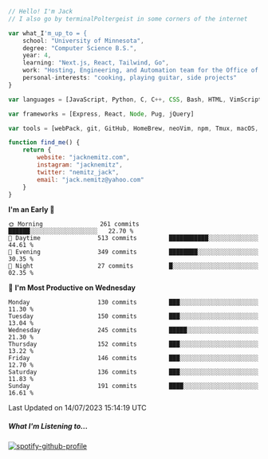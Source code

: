 ```javascript
// Hello! I'm Jack
// I also go by terminalPoltergeist in some corners of the internet

var what_I'm_up_to = {
    school: "University of Minnesota",
    degree: "Computer Science B.S.",
    year: 4,
    learning: "Next.js, React, Tailwind, Go",
    work: "Hosting, Engineering, and Automation team for the Office of Information Technology at UMN",
    personal-interests: "cooking, playing guitar, side projects"
}

var languages = [JavaScript, Python, C, C++, CSS, Bash, HTML, VimScript]

var frameworks = [Express, React, Node, Pug, jQuery]

var tools = [webPack, git, GitHub, HomeBrew, neoVim, npm, Tmux, macOS, Ubuntu, Docker, Nginx]

function find_me() {
    return {
        website: "jacknemitz.com",
        instagram: "jacknemitz",
        twitter: "nemitz_jack",
        email: "jack.nemitz@yahoo.com"
    }
}
```

<!--START_SECTION:waka-->
**I'm an Early 🐤** 

```text
🌞 Morning                261 commits         ██████░░░░░░░░░░░░░░░░░░░   22.70 % 
🌆 Daytime                513 commits         ███████████░░░░░░░░░░░░░░   44.61 % 
🌃 Evening                349 commits         ████████░░░░░░░░░░░░░░░░░   30.35 % 
🌙 Night                  27 commits          █░░░░░░░░░░░░░░░░░░░░░░░░   02.35 % 
```
📅 **I'm Most Productive on Wednesday** 

```text
Monday                   130 commits         ███░░░░░░░░░░░░░░░░░░░░░░   11.30 % 
Tuesday                  150 commits         ███░░░░░░░░░░░░░░░░░░░░░░   13.04 % 
Wednesday                245 commits         █████░░░░░░░░░░░░░░░░░░░░   21.30 % 
Thursday                 152 commits         ███░░░░░░░░░░░░░░░░░░░░░░   13.22 % 
Friday                   146 commits         ███░░░░░░░░░░░░░░░░░░░░░░   12.70 % 
Saturday                 136 commits         ███░░░░░░░░░░░░░░░░░░░░░░   11.83 % 
Sunday                   191 commits         ████░░░░░░░░░░░░░░░░░░░░░   16.61 % 
```



 Last Updated on 14/07/2023 15:14:19 UTC
<!--END_SECTION:waka-->

##### What I'm Listening to...

[![spotify-github-profile](https://spotify-github-profile.vercel.app/api/view?uid=jack.nemitz&cover_image=true&show_offline=true&bar_color=53b14f&bar_color_cover=false&background_color=121212FF)](https://spotify-github-profile.vercel.app/api/view?uid=jack.nemitz&redirect=true)

